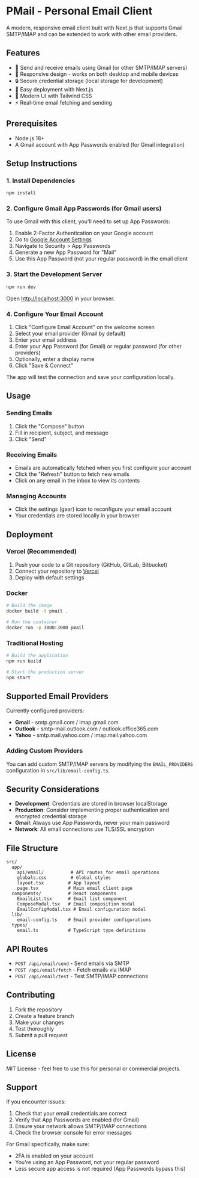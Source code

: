 # PMail - Personal Email Client

A modern, responsive email client built with Next.js that supports Gmail SMTP/IMAP and can be extended to work with other email providers.

## Features

- 📧 Send and receive emails using Gmail (or other SMTP/IMAP servers)
- 📱 Responsive design - works on both desktop and mobile devices
- 🔒 Secure credential storage (local storage for development)
- 🚀 Easy deployment with Next.js
- 🎨 Modern UI with Tailwind CSS
- ⚡ Real-time email fetching and sending

## Prerequisites

- Node.js 18+ 
- A Gmail account with App Passwords enabled (for Gmail integration)

## Setup Instructions

### 1. Install Dependencies

```bash
npm install
```

### 2. Configure Gmail App Passwords (for Gmail users)

To use Gmail with this client, you'll need to set up App Passwords:

1. Enable 2-Factor Authentication on your Google account
2. Go to [Google Account Settings](https://myaccount.google.com/)
3. Navigate to Security > App Passwords
4. Generate a new App Password for "Mail"
5. Use this App Password (not your regular password) in the email client

### 3. Start the Development Server

```bash
npm run dev
```

Open [http://localhost:3000](http://localhost:3000) in your browser.

### 4. Configure Your Email Account

1. Click "Configure Email Account" on the welcome screen
2. Select your email provider (Gmail by default)
3. Enter your email address
4. Enter your App Password (for Gmail) or regular password (for other providers)
5. Optionally, enter a display name
6. Click "Save & Connect"

The app will test the connection and save your configuration locally.

## Usage

### Sending Emails

1. Click the "Compose" button
2. Fill in recipient, subject, and message
3. Click "Send"

### Receiving Emails

- Emails are automatically fetched when you first configure your account
- Click the "Refresh" button to fetch new emails
- Click on any email in the inbox to view its contents

### Managing Accounts

- Click the settings (gear) icon to reconfigure your email account
- Your credentials are stored locally in your browser

## Deployment

### Vercel (Recommended)

1. Push your code to a Git repository (GitHub, GitLab, Bitbucket)
2. Connect your repository to [Vercel](https://vercel.com)
3. Deploy with default settings

### Docker

```bash
# Build the image
docker build -t pmail .

# Run the container
docker run -p 3000:3000 pmail
```

### Traditional Hosting

```bash
# Build the application
npm run build

# Start the production server
npm start
```

## Supported Email Providers

Currently configured providers:

- **Gmail** - smtp.gmail.com / imap.gmail.com
- **Outlook** - smtp-mail.outlook.com / outlook.office365.com  
- **Yahoo** - smtp.mail.yahoo.com / imap.mail.yahoo.com

### Adding Custom Providers

You can add custom SMTP/IMAP servers by modifying the `EMAIL_PROVIDERS` configuration in `src/lib/email-config.ts`.

## Security Considerations

- **Development**: Credentials are stored in browser localStorage
- **Production**: Consider implementing proper authentication and encrypted credential storage
- **Gmail**: Always use App Passwords, never your main password
- **Network**: All email connections use TLS/SSL encryption

## File Structure

```
src/
  app/
    api/email/          # API routes for email operations
    globals.css         # Global styles
    layout.tsx         # App layout
    page.tsx           # Main email client page
  components/          # React components
    EmailList.tsx      # Email list component
    ComposeModal.tsx   # Email composition modal
    EmailConfigModal.tsx # Email configuration modal
  lib/
    email-config.ts    # Email provider configurations
  types/
    email.ts           # TypeScript type definitions
```

## API Routes

- `POST /api/email/send` - Send emails via SMTP
- `POST /api/email/fetch` - Fetch emails via IMAP
- `POST /api/email/test` - Test SMTP/IMAP connections

## Contributing

1. Fork the repository
2. Create a feature branch
3. Make your changes
4. Test thoroughly
5. Submit a pull request

## License

MIT License - feel free to use this for personal or commercial projects.

## Support

If you encounter issues:

1. Check that your email credentials are correct
2. Verify that App Passwords are enabled (for Gmail)
3. Ensure your network allows SMTP/IMAP connections
4. Check the browser console for error messages

For Gmail specifically, make sure:
- 2FA is enabled on your account
- You're using an App Password, not your regular password
- Less secure app access is not required (App Passwords bypass this)
